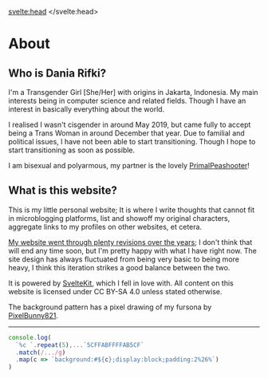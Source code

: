 <svelte:head>
	<title>About</title>
</svelte:head>

# About

## Who is Dania Rifki?

I'm a Transgender Girl [She/Her] with origins in Jakarta, Indonesia. My main interests being in computer science and related fields. Though I have an interest in basically everything about the world.

I realised I wasn't cisgender in around May 2019, but came fully to accept being a Trans Woman in around December that year. Due to familial and political issues, I have not been able to start transitioning. Though I hope to start transitioning as soon as possible.

I am bisexual and polyarmous, my partner is the lovely [PrimalPeashooter](https://primalpeashooter.github.io/)!

## What is this website?

This is my little personal website; It is where I write thoughts that cannot fit in microblogging platforms, list and showoff my original characters, aggregate links to my profiles on other websites, et cetera.

[My website went through plenty revisions over the years](https://github.com/Kaleidosium/Kaleidosium.github.io/commits/main); I don't think that will end any time soon, but I'm pretty happy with what I have right now. The site design has always fluctuated from being very basic to being more heavy, I think this iteration strikes a good balance between the two.

It is powered by [SvelteKit](https://kit.svelte.dev/), which I fell in love with. All content on this website is licensed under CC BY-SA 4.0 unless stated otherwise.

The background pattern has a pixel drawing of my fursona by [PixelBunny821](https://twitter.com/PixelBunny821).

---

```js
console.log(
  `%c `.repeat(5),...`5CFFABFFFFAB5CF`
  .match(/.../g)
  .map(c => `background:#${c};display:block;padding:2%26%`)
)
```
